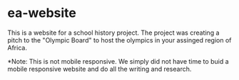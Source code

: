 # ea-website

This is a website for a school history project. The project was creating a pitch to the "Olympic Board" to host the olympics in your assinged region of Africa.

*Note: This is not mobile responsive. We simply did not have time to buid a mobile responsive website and do all the writing and research.

